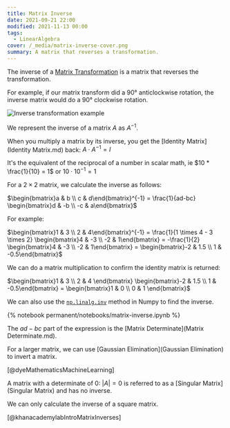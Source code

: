 ```yaml
---
title: Matrix Inverse
date: 2021-09-21 22:00
modified: 2021-11-13 00:00
tags:
  - LinearAlgebra
cover: /_media/matrix-inverse-cover.png
summary: A matrix that reverses a transformation.
---
```


The inverse of a [Matrix Transformation](permanent/matrix-transformation.md) is a matrix that reverses the transformation.

For example, if our matrix transform did a 90° anticlockwise rotation, the inverse matrix would do a 90° clockwise rotation.

![Inverse transformation example](/_media/inverse-matrix-transformation.gif)

We represent the inverse of a matrix $A$ as $A^{-1}$.

When you multiply a matrix by its inverse, you get the [Identity Matrix](Identity Matrix.md) back: $A \cdot A^{-1} = I$

It's the equivalent of the reciprocal of a number in scalar math, ie $10 * \frac{1}{10} = 1$ or $10 \cdot 10^{-1} = 1$

For a $2 \times 2$ matrix, we calculate the inverse as follows:

$\begin{bmatrix}a & b \\ c & d\end{bmatrix}^{-1} = \frac{1}{ad-bc} \begin{bmatrix}d & -b \\ -c & a\end{bmatrix}$

For example:

$\begin{bmatrix}1 & 3 \\ 2 & 4\end{bmatrix}^{-1} = \frac{1}{1 \times 4 - 3 \times 2} \begin{bmatrix}4 & -3 \\ -2 & 1\end{bmatrix} = -\frac{1}{2} \begin{bmatrix}4 & -3 \\ -2 & 1\end{bmatrix} = \begin{bmatrix}-2 & 1.5 \\ 1 & -0.5\end{bmatrix}$

We can do a matrix multiplication to confirm the identity matrix is returned:

$\begin{bmatrix}1 & 3 \\ 2 & 4 \end{bmatrix} \begin{bmatrix}-2 & 1.5 \\ 1 & -0.5\end{bmatrix} = \begin{bmatrix}1 & 0 \\ 0 & 1 \end{bmatrix}$

We can also use the [`np.linalg.inv`](https://numpy.org/doc/stable/reference/generated/numpy.linalg.inv.html) method in Numpy to find the inverse.

{% notebook permanent/notebooks/matrix-inverse.ipynb %}

The $ad-bc$ part of the expression is the [Matrix Determinate](Matrix Determinate.md).

For a larger matrix, we can use [Gaussian Elimination](Gaussian Elimination) to invert a matrix.

[@dyeMathematicsMachineLearning]

A matrix with a determinate of 0: $|A| = 0$ is referred to as a [Singular Matrix](Singular Matrix) and has no inverse.

We can only calculate the inverse of a square matrix.

[@khanacademylabIntroMatrixInverses]
